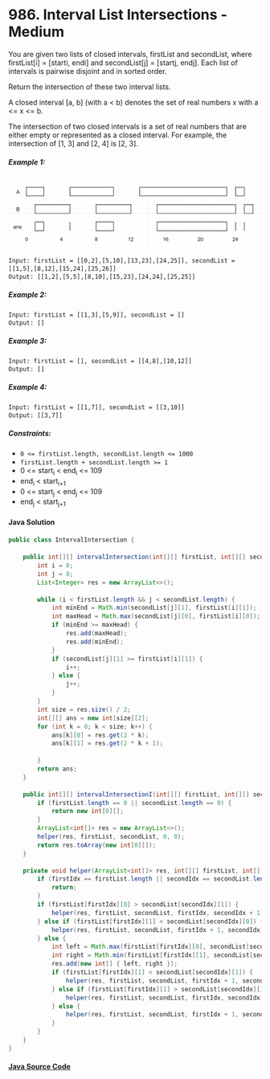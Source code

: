 # 986. Interval List Intersections - Medium

You are given two lists of closed intervals, firstList and secondList, where firstList[i] = [starti, endi] and secondList[j] = [startj, endj]. Each list of intervals is pairwise disjoint and in sorted order.

Return the intersection of these two interval lists.

A closed interval [a, b] (with a < b) denotes the set of real numbers x with a <= x <= b.

The intersection of two closed intervals is a set of real numbers that are either empty or represented as a closed interval. For example, the intersection of [1, 3] and [2, 4] is [2, 3].


##### Example 1:
![](986_sample_01.png)

```
Input: firstList = [[0,2],[5,10],[13,23],[24,25]], secondList = [[1,5],[8,12],[15,24],[25,26]]
Output: [[1,2],[5,5],[8,10],[15,23],[24,24],[25,25]]
```

##### Example 2:

```
Input: firstList = [[1,3],[5,9]], secondList = []
Output: []
```

##### Example 3:

```
Input: firstList = [], secondList = [[4,8],[10,12]]
Output: []
```

##### Example 4:

```
Input: firstList = [[1,7]], secondList = [[3,10]]
Output: [[3,7]]
``` 

##### Constraints:

- ```0 <= firstList.length, secondList.length <= 1000```
- ```firstList.length + secondList.length >= 1```
- 0 <= start<sub>i</sub> < end<sub>i</sub> <= 109
- end<sub>i</sub> < start<sub>i+1</sub>
- 0 <= start<sub>j</sub> < end<sub>j</sub> <= 109
- end<sub>j</sub> < start<sub>j+1</sub>

#### Java Solution
```java
public class IntervalIntersection {

    public int[][] intervalIntersection(int[][] firstList, int[][] secondList) {
        int i = 0;
        int j = 0;
        List<Integer> res = new ArrayList<>();

        while (i < firstList.length && j < secondList.length) {
            int minEnd = Math.min(secondList[j][1], firstList[i][1]);
            int maxHead = Math.max(secondList[j][0], firstList[i][0]);
            if (minEnd >= maxHead) {
                res.add(maxHead);
                res.add(minEnd);
            }
            if (secondList[j][1] >= firstList[i][1]) {
                i++;
            } else {
                j++;
            }
        }
        int size = res.size() / 2;
        int[][] ans = new int[size][2];
        for (int k = 0; k < size; k++) {
            ans[k][0] = res.get(2 * k);
            ans[k][1] = res.get(2 * k + 1);

        }
        return ans;
    }

    public int[][] intervalIntersectionI(int[][] firstList, int[][] secondList) {
        if (firstList.length == 0 || secondList.length == 0) {
            return new int[0][];
        }
        ArrayList<int[]> res = new ArrayList<>();
        helper(res, firstList, secondList, 0, 0);
        return res.toArray(new int[0][]);
    }

    private void helper(ArrayList<int[]> res, int[][] firstList, int[][] secondList, int firstIdx, int secondIdx) {
        if (firstIdx == firstList.length || secondIdx == secondList.length) {
            return;
        }
        if (firstList[firstIdx][0] > secondList[secondIdx][1]) {
            helper(res, firstList, secondList, firstIdx, secondIdx + 1);
        } else if (firstList[firstIdx][1] < secondList[secondIdx][0]) {
            helper(res, firstList, secondList, firstIdx + 1, secondIdx);
        } else {
            int left = Math.max(firstList[firstIdx][0], secondList[secondIdx][0]);
            int right = Math.min(firstList[firstIdx][1], secondList[secondIdx][1]);
            res.add(new int[] { left, right });
            if (firstList[firstIdx][1] < secondList[secondIdx][1]) {
                helper(res, firstList, secondList, firstIdx + 1, secondIdx);
            } else if (firstList[firstIdx][1] > secondList[secondIdx][1]) {
                helper(res, firstList, secondList, firstIdx, secondIdx + 1);
            } else {
                helper(res, firstList, secondList, firstIdx + 1, secondIdx + 1);
            }
        }
    }
}
```

#### [Java Source Code](../../../src/main/java/com/algorithm/mergeintervals/IntervalIntersection.java)